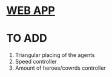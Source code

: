 # [WEB APP](https://commoningtoys.github.io/CowardVSHeroes/)
# TO ADD
1. Triangular placing of the agents
2. Speed controller
3. Amount of heroes/cowrds controller
